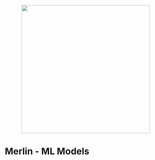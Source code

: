 <p align="center">
  <img src="https://i.pinimg.com/originals/2a/40/93/2a40939063c1d60dce21008cce79a9ea.jpg" height="400"/>
</p>

# Merlin - ML Models 

